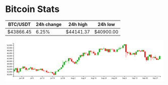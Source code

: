 # Bitcoin Stats

BTC/USDT|24h change|24h high|24h low|
|---|---|---|---|
|$43866.45|6.25%|$44141.37|$40900.00|

<img src="./chart.svg">
